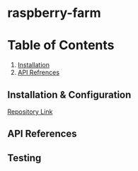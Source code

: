 # raspberry-farm

# Table of Contents
1. [Installation](#installation--configuration)
2. [API Refrences](#api-references)

## Installation & Configuration
[Repository Link](https://github.com/danieltucker/raspberry-farm)

## API References
## Testing